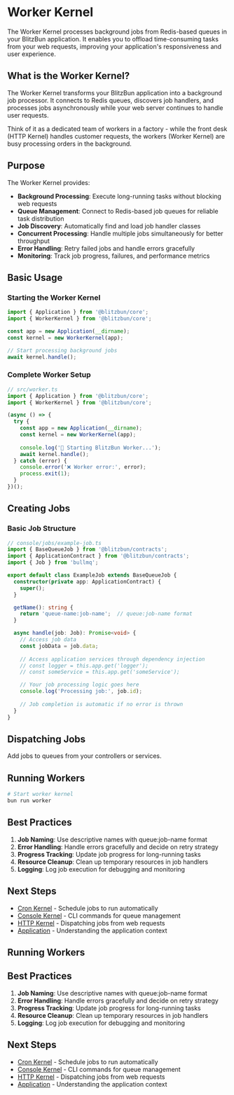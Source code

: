 # Worker Kernel

The Worker Kernel processes background jobs from Redis-based queues in your BlitzBun application. It enables you to offload time-consuming tasks from your web requests, improving your application's responsiveness and user experience.

## What is the Worker Kernel?

The Worker Kernel transforms your BlitzBun application into a background job processor. It connects to Redis queues, discovers job handlers, and processes jobs asynchronously while your web server continues to handle user requests.

Think of it as a dedicated team of workers in a factory - while the front desk (HTTP Kernel) handles customer requests, the workers (Worker Kernel) are busy processing orders in the background.

## Purpose

The Worker Kernel provides:

- **Background Processing**: Execute long-running tasks without blocking web requests
- **Queue Management**: Connect to Redis-based job queues for reliable task distribution
- **Job Discovery**: Automatically find and load job handler classes
- **Concurrent Processing**: Handle multiple jobs simultaneously for better throughput
- **Error Handling**: Retry failed jobs and handle errors gracefully
- **Monitoring**: Track job progress, failures, and performance metrics

## Basic Usage

### Starting the Worker Kernel

```typescript
import { Application } from '@blitzbun/core';
import { WorkerKernel } from '@blitzbun/core';

const app = new Application(__dirname);
const kernel = new WorkerKernel(app);

// Start processing background jobs
await kernel.handle();
```

### Complete Worker Setup

```typescript
// src/worker.ts
import { Application } from '@blitzbun/core';
import { WorkerKernel } from '@blitzbun/core';

(async () => {
  try {
    const app = new Application(__dirname);
    const kernel = new WorkerKernel(app);
    
    console.log('👷 Starting BlitzBun Worker...');
    await kernel.handle();
  } catch (error) {
    console.error('❌ Worker error:', error);
    process.exit(1);
  }
})();
```

## Creating Jobs

### Basic Job Structure

```typescript
// console/jobs/example-job.ts
import { BaseQueueJob } from '@blitzbun/contracts';
import { ApplicationContract } from '@blitzbun/contracts';
import { Job } from 'bullmq';

export default class ExampleJob extends BaseQueueJob {
  constructor(private app: ApplicationContract) {
    super();
  }

  getName(): string {
    return 'queue-name:job-name';  // queue:job-name format
  }

  async handle(job: Job): Promise<void> {
    // Access job data
    const jobData = job.data;
    
    // Access application services through dependency injection
    // const logger = this.app.get('logger');
    // const someService = this.app.get('someService');

    // Your job processing logic goes here
    console.log('Processing job:', job.id);
    
    // Job completion is automatic if no error is thrown
  }
}
```

## Dispatching Jobs

Add jobs to queues from your controllers or services.

## Running Workers

```bash
# Start worker kernel
bun run worker
```

## Best Practices

1. **Job Naming**: Use descriptive names with queue:job-name format
2. **Error Handling**: Handle errors gracefully and decide on retry strategy
3. **Progress Tracking**: Update job progress for long-running tasks
4. **Resource Cleanup**: Clean up temporary resources in job handlers
5. **Logging**: Log job execution for debugging and monitoring

## Next Steps

- [Cron Kernel](./cron-kernel.md) - Schedule jobs to run automatically
- [Console Kernel](./console-kernel.md) - CLI commands for queue management
- [HTTP Kernel](./http-kernel.md) - Dispatching jobs from web requests
- [Application](../application.md) - Understanding the application context


## Running Workers


## Best Practices

1. **Job Naming**: Use descriptive names with queue:job-name format
2. **Error Handling**: Handle errors gracefully and decide on retry strategy
3. **Progress Tracking**: Update job progress for long-running tasks
4. **Resource Cleanup**: Clean up temporary resources in job handlers
5. **Logging**: Log job execution for debugging and monitoring

## Next Steps

- [Cron Kernel](./cron-kernel.md) - Schedule jobs to run automatically
- [Console Kernel](./console-kernel.md) - CLI commands for queue management
- [HTTP Kernel](./http-kernel.md) - Dispatching jobs from web requests
- [Application](../application.md) - Understanding the application context